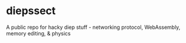 # diepssect
A public repo for hacky diep stuff - networking protocol, WebAssembly, memory editing, &amp; physics

